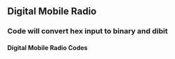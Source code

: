 ## Digital Mobile Radio

### Code will convert hex input to binary and dibit

#### Digital Mobile Radio Codes
